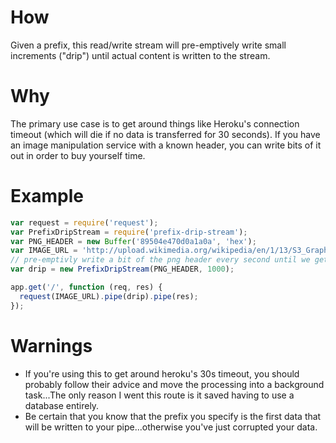 # How
Given a prefix, this read/write stream will pre-emptively write small increments ("drip") until actual content is written to the stream.

# Why
The primary use case is to get around things like Heroku's connection timeout (which will die if no data is transferred for 30 seconds). If you have an image manipulation service with a known header, you can write bits of it out in order to buy yourself time.

# Example
```js
var request = require('request');
var PrefixDripStream = require('prefix-drip-stream');
var PNG_HEADER = new Buffer('89504e470d0a1a0a', 'hex');
var IMAGE_URL = 'http://upload.wikimedia.org/wikipedia/en/1/13/S3_Graphics_Logo.png';
// pre-emptivly write a bit of the png header every second until we get actual data
var drip = new PrefixDripStream(PNG_HEADER, 1000);

app.get('/', function (req, res) {
  request(IMAGE_URL).pipe(drip).pipe(res);
});
```

# Warnings
- If you're using this to get around heroku's 30s timeout, you should probably follow their advice and move the processing into a background task...The only reason I went this route is it saved having to use a database entirely.
- Be certain that you know that the prefix you specify is the first data that will be written to your pipe...otherwise you've just corrupted your data.
